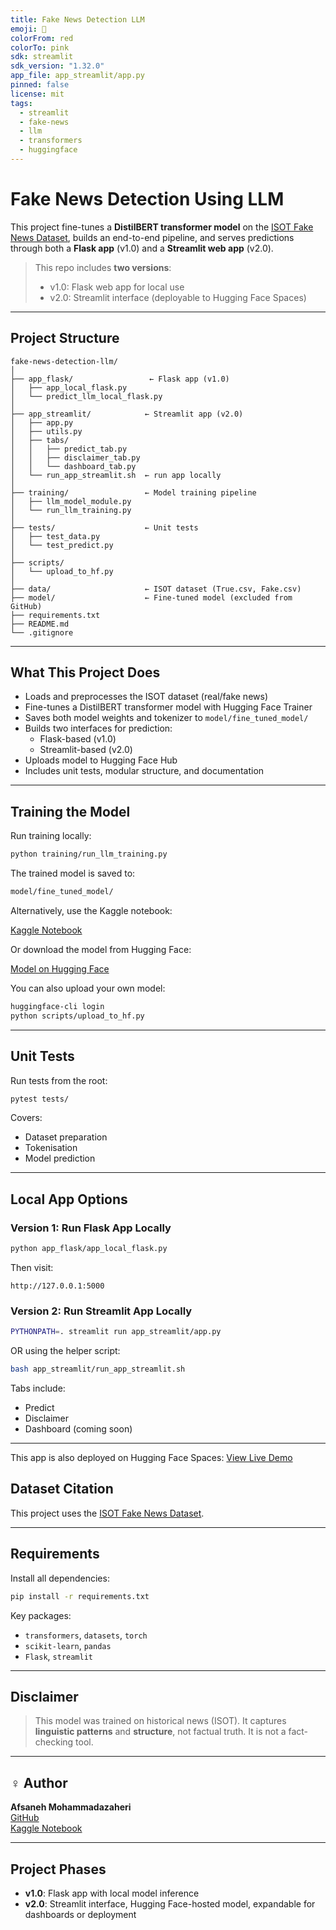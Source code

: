 ```yaml
---
title: Fake News Detection LLM
emoji: 📰
colorFrom: red
colorTo: pink
sdk: streamlit
sdk_version: "1.32.0"
app_file: app_streamlit/app.py
pinned: false
license: mit
tags:
  - streamlit
  - fake-news
  - llm
  - transformers
  - huggingface
---
```


#  Fake News Detection Using LLM


This project fine-tunes a **DistilBERT transformer model** on the [ISOT Fake News Dataset](https://onlineacademiccommunity.uvic.ca/isot/2022/11/27/fake-news-detection-datasets/), builds an end-to-end pipeline, and serves predictions through both a **Flask app** (v1.0) and a **Streamlit web app** (v2.0).

> This repo includes **two versions**:
> - v1.0: Flask web app for local use
> - v2.0: Streamlit interface (deployable to Hugging Face Spaces)

---

## Project Structure

```
fake-news-detection-llm/
│
├── app_flask/                 ← Flask app (v1.0)
│   ├── app_local_flask.py
│   └── predict_llm_local_flask.py
│
├── app_streamlit/            ← Streamlit app (v2.0)
│   ├── app.py
│   ├── utils.py
│   ├── tabs/
│   │   ├── predict_tab.py
│   │   ├── disclaimer_tab.py
│   │   └── dashboard_tab.py
│   └── run_app_streamlit.sh  ← run app locally
│
├── training/                 ← Model training pipeline
│   ├── llm_model_module.py
│   └── run_llm_training.py
│
├── tests/                    ← Unit tests
│   ├── test_data.py
│   └── test_predict.py
│
├── scripts/
│   └── upload_to_hf.py
│
├── data/                     ← ISOT dataset (True.csv, Fake.csv)
├── model/                    ← Fine-tuned model (excluded from GitHub)
├── requirements.txt
├── README.md
└── .gitignore
```

---

## What This Project Does

- Loads and preprocesses the ISOT dataset (real/fake news)
- Fine-tunes a DistilBERT transformer model with Hugging Face Trainer
- Saves both model weights and tokenizer to `model/fine_tuned_model/`
- Builds two interfaces for prediction:
  - Flask-based (v1.0)
  - Streamlit-based (v2.0)
- Uploads model to Hugging Face Hub
- Includes unit tests, modular structure, and documentation

---

## Training the Model

Run training locally:

```bash
python training/run_llm_training.py
```

The trained model is saved to:

```bash
model/fine_tuned_model/
```

Alternatively, use the Kaggle notebook:

 [Kaggle Notebook](https://www.kaggle.com/code/afsanehm/fake-news-detection-with-llm-fine-tuning)

Or download the model from Hugging Face:

 [Model on Hugging Face](https://huggingface.co/afsanehm/fake-news-detection-llm)

You can also upload your own model:

```bash
huggingface-cli login
python scripts/upload_to_hf.py
```

---

## Unit Tests

Run tests from the root:

```bash
pytest tests/
```

Covers:
- Dataset preparation
- Tokenisation
- Model prediction

---

## Local App Options

### Version 1: Run Flask App Locally

```bash
python app_flask/app_local_flask.py
```
Then visit:
```
http://127.0.0.1:5000
```

### Version 2: Run Streamlit App Locally

```bash
PYTHONPATH=. streamlit run app_streamlit/app.py
```
OR using the helper script:
```bash
bash app_streamlit/run_app_streamlit.sh
```

Tabs include:
- Predict
- Disclaimer
- Dashboard (coming soon)

---

This app is also deployed on Hugging Face Spaces: [View Live Demo](https://huggingface.co/spaces/afsanehm/fake-news-detection-llm)


## Dataset Citation

This project uses the [ISOT Fake News Dataset](https://onlineacademiccommunity.uvic.ca/isot/2022/11/27/fake-news-detection-datasets/).


---

## Requirements

Install all dependencies:
```bash
pip install -r requirements.txt
```

Key packages:
- `transformers`, `datasets`, `torch`
- `scikit-learn`, `pandas`
- `Flask`, `streamlit`

---

## Disclaimer

> This model was trained on historical news (ISOT). It captures **linguistic patterns** and **structure**, not factual truth. It is not a fact-checking tool.

---

## ‍♀️ Author

**Afsaneh Mohammadazaheri**  
[GitHub](https://github.com/AMzaheri)  
[Kaggle Notebook](https://www.kaggle.com/code/afsanehm/fake-news-detection-with-llm-fine-tuning)

---

## Project Phases

- **v1.0**: Flask app with local model inference
- **v2.0**: Streamlit interface, Hugging Face-hosted model, expandable for dashboards or deployment

